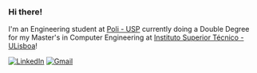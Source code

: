 ### Hi there!

I'm an Engineering student at [Poli - USP](https://www.poli.usp.br/) currently doing a Double Degree for my Master's in Computer Engineering at [Instituto Superior Técnico - ULisboa](https://tecnico.ulisboa.pt/pt/)!

[![LinkedIn](https://img.shields.io/badge/LinkedIn-0077B5?style=for-the-badge&logo=linkedin&logoColor=white)](https://www.linkedin.com/in/mariana-serrao/) 
[![Gmail](https://img.shields.io/badge/Gmail-0077B5?style=for-the-badge&logo=gmail&logoColor=white)](mailto:mserraoguilherme@gmail.com) 

<!--
**marianaserrao/marianaserrao** is a ✨ _special_ ✨ repository because its `README.md` (this file) appears on your GitHub profile.

Here are some ideas to get you started:

- 🔭 I’m currently working on ...
- 🌱 I’m currently learning ...
- 👯 I’m looking to collaborate on ...
- 🤔 I’m looking for help with ...
- 💬 Ask me about ...
- 📫 How to reach me: ...
- 😄 Pronouns: ...
- ⚡ Fun fact: ...
-->
